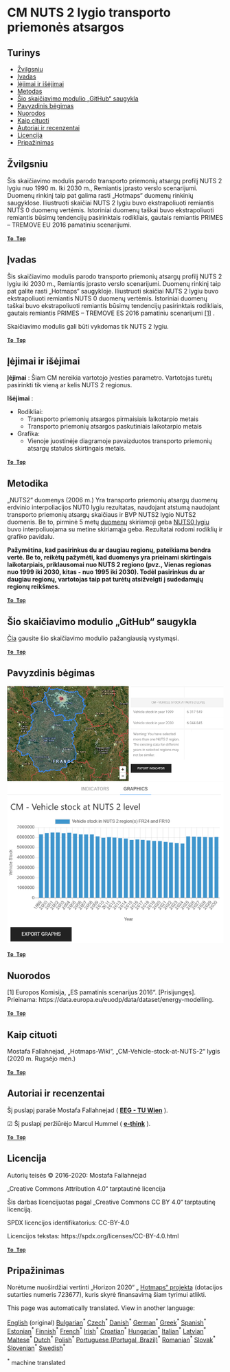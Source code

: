 <h1><a class="anchor" id="cm-vehicle-stock-at-nuts-2-level" href="#cm-vehicle-stock-at-nuts-2-level"><i class="fa fa-link"></i></a>CM NUTS 2 lygio transporto priemonės atsargos</h1><h2><a class="anchor" id="table-of-contents" href="#table-of-contents"><i class="fa fa-link"></i></a> Turinys</h2><ul><li> <a href="#in-a-glance">Žvilgsniu</a></li><li> <a href="#introduction">Įvadas</a></li><li> <a href="#inputs-and-outputs">Įėjimai ir išėjimai</a></li><li> <a href="#method">Metodas</a></li><li> <a href="#github-repository-of-this-calculation-module">Šio skaičiavimo modulio „GitHub“ saugykla</a></li><li> <a href="#sample-run">Pavyzdinis bėgimas</a></li><li> <a href="#references">Nuorodos</a></li><li> <a href="#how-to-cite">Kaip cituoti</a></li><li> <a href="#authors-and-reviewers">Autoriai ir recenzentai</a></li><li> <a href="#license">Licencija</a></li><li> <a href="#acknowledgement">Pripažinimas</a></li></ul><h2><a class="anchor" id="in-a-glance" href="#in-a-glance"><i class="fa fa-link"></i></a> Žvilgsniu</h2><p> Šis skaičiavimo modulis parodo transporto priemonių atsargų profilį NUTS 2 lygiu nuo 1990 m. Iki 2030 m., Remiantis įprasto verslo scenarijumi. Duomenų rinkinį taip pat galima rasti „Hotmaps“ duomenų rinkinių saugyklose. Iliustruoti skaičiai NUTS 2 lygiu buvo ekstrapoliuoti remiantis NUTS 0 duomenų vertėmis. Istoriniai duomenų taškai buvo ekstrapoliuoti remiantis būsimų tendencijų pasirinktais rodikliais, gautais remiantis PRIMES – TREMOVE EU 2016 pamatiniu scenarijumi.</p><p> <a href="#table-of-contents"><strong><code>To Top</code></strong></a></p><h2><a class="anchor" id="introduction" href="#introduction"><i class="fa fa-link"></i></a> Įvadas</h2><p> Šis skaičiavimo modulis parodo transporto priemonių atsargų profilį NUTS 2 lygiu iki 2030 m., Remiantis įprasto verslo scenarijumi. Duomenų rinkinį taip pat galite rasti „Hotmaps“ saugykloje. Iliustruoti skaičiai NUTS 2 lygiu buvo ekstrapoliuoti remiantis NUTS 0 duomenų vertėmis. Istoriniai duomenų taškai buvo ekstrapoliuoti remiantis būsimų tendencijų pasirinktais rodikliais, gautais remiantis PRIMES – TREMOVE ES 2016 pamatiniu scenarijumi <a href="#references">[1]</a> .</p><p> Skaičiavimo modulis gali būti vykdomas tik NUTS 2 lygiu.</p><p> <a href="#table-of-contents"><strong><code>To Top</code></strong></a></p><h2><a class="anchor" id="inputs-and-outputs" href="#inputs-and-outputs"><i class="fa fa-link"></i></a> Įėjimai ir išėjimai</h2><p> <strong>Įėjimai</strong> : Šiam CM nereikia vartotojo įvesties parametro. Vartotojas turėtų pasirinkti tik vieną ar kelis NUTS 2 regionus.</p><p> <strong>Išėjimai</strong> :</p><ul><li> Rodikliai:<ul><li> Transporto priemonių atsargos pirmaisiais laikotarpio metais</li><li> Transporto priemonių atsargos paskutiniais laikotarpio metais</li></ul></li><li> Grafika:<ul><li> Vienoje juostinėje diagramoje pavaizduotos transporto priemonių atsargų statulos skirtingais metais.</li></ul></li></ul><p> <a href="#table-of-contents"><strong><code>To Top</code></strong></a></p><h2><a class="anchor" id="methodology" href="#methodology"><i class="fa fa-link"></i></a> Metodika</h2><p> „NUTS2“ duomenys (2006 m.) Yra transporto priemonių atsargų duomenų erdvinio interpoliacijos NUT0 lygiu rezultatas, naudojant atstumą naudojant transporto priemonių atsargų skaičiaus ir BVP NUTS2 lygio NUTS2 duomenis. Be to, pirminė 5 metų <a href="https://gitlab.com/hotmaps/transport/nuts0">duomenų</a> skiriamoji geba <a href="https://gitlab.com/hotmaps/transport/nuts0">NUTS0 lygiu</a> buvo interpoliuojama su metine skiriamąja geba. Rezultatai rodomi rodiklių ir grafiko pavidalu.</p><p> <strong>Pažymėtina, kad pasirinkus du ar daugiau regionų, pateikiama bendra vertė. Be to, reikėtų pažymėti, kad duomenys yra prieinami skirtingais laikotarpiais, priklausomai nuo NUTS 2 regiono (pvz., Vienas regionas nuo 1999 iki 2030, kitas - nuo 1995 iki 2030). Todėl pasirinkus du ar daugiau regionų, vartotojas taip pat turėtų atsižvelgti į sudedamųjų regionų reikšmes.</strong></p><p> <a href="#table-of-contents"><strong><code>To Top</code></strong></a></p><h2><a class="anchor" id="github-repository-of-this-calculation-module" href="#github-repository-of-this-calculation-module"><i class="fa fa-link"></i></a> Šio skaičiavimo modulio „GitHub“ saugykla</h2><p> <a href="https://github.com/HotMaps/vehicle_stock/tree/develop">Čia</a> gausite šio skaičiavimo modulio pažangiausią vystymąsi.</p><p> <a href="#table-of-contents"><strong><code>To Top</code></strong></a></p><h2><a class="anchor" id="sample-run" href="#sample-run"><i class="fa fa-link"></i></a> Pavyzdinis bėgimas</h2><img src="/en/CM-Vehicle-stock-at-NUTS-2-level/1.png"/><img src="/en/CM-Vehicle-stock-at-NUTS-2-level/2.png"/><p> <a href="#table-of-contents"><strong><code>To Top</code></strong></a></p><h2><a class="anchor" id="references" href="#references"><i class="fa fa-link"></i></a> Nuorodos</h2><p> [1] Europos Komisija, „ES pamatinis scenarijus 2016“. [Prisijungęs]. Prieinama: https://data.europa.eu/euodp/data/dataset/energy-modelling.</p><p> <a href="#table-of-contents"><strong><code>To Top</code></strong></a></p><h2><a class="anchor" id="how-to-cite" href="#how-to-cite"><i class="fa fa-link"></i></a> Kaip cituoti</h2><p> Mostafa Fallahnejad, „Hotmaps-Wiki“, „CM-Vehicle-stock-at-NUTS-2“ lygis (2020 m. Rugsėjo mėn.)</p><p> <a href="#table-of-contents"><strong><code>To Top</code></strong></a></p><h2><a class="anchor" id="authors-and-reviewers" href="#authors-and-reviewers"><i class="fa fa-link"></i></a> Autoriai ir recenzentai</h2><p> Šį puslapį parašė Mostafa Fallahnejad ( <strong><a href="https://eeg.tuwien.ac.at/">EEG - TU Wien</a></strong> ).</p><p> ☑ Šį puslapį peržiūrėjo Marcul Hummel ( <strong><a href="https://e-think.ac.at">e-think</a></strong> ).</p><p> <a href="#table-of-contents"><strong><code>To Top</code></strong></a></p><h2><a class="anchor" id="license" href="#license"><i class="fa fa-link"></i></a> Licencija</h2><p> Autorių teisės © 2016-2020: Mostafa Fallahnejad</p><p> „Creative Commons Attribution 4.0“ tarptautinė licencija</p><p> Šis darbas licencijuotas pagal „Creative Commons CC BY 4.0“ tarptautinę licenciją.</p><p> SPDX licencijos identifikatorius: CC-BY-4.0</p><p> Licencijos tekstas: https://spdx.org/licenses/CC-BY-4.0.html</p><p> <a href="#table-of-contents"><strong><code>To Top</code></strong></a></p><h2><a class="anchor" id="acknowledgement" href="#acknowledgement"><i class="fa fa-link"></i></a> Pripažinimas</h2><p> Norėtume nuoširdžiai vertinti „Horizon 2020“ „ <a href="https://www.hotmaps-project.eu">Hotmaps“ projektą</a> (dotacijos sutarties numeris 723677), kuris skyrė finansavimą šiam tyrimui atlikti.</p>
<!--- THIS IS A SUPER UNIQUE IDENTIFIER -->

This page was automatically translated. View in another language:

[English](../en/CM-Vehicle-stock-at-NUTS-2-level) (original) [Bulgarian](../bg/CM-Vehicle-stock-at-NUTS-2-level)<sup>\*</sup> [Czech](../cs/CM-Vehicle-stock-at-NUTS-2-level)<sup>\*</sup> [Danish](../da/CM-Vehicle-stock-at-NUTS-2-level)<sup>\*</sup> [German](../de/CM-Vehicle-stock-at-NUTS-2-level)<sup>\*</sup> [Greek](../el/CM-Vehicle-stock-at-NUTS-2-level)<sup>\*</sup> [Spanish](../es/CM-Vehicle-stock-at-NUTS-2-level)<sup>\*</sup> [Estonian](../et/CM-Vehicle-stock-at-NUTS-2-level)<sup>\*</sup> [Finnish](../fi/CM-Vehicle-stock-at-NUTS-2-level)<sup>\*</sup> [French](../fr/CM-Vehicle-stock-at-NUTS-2-level)<sup>\*</sup> [Irish](../ga/CM-Vehicle-stock-at-NUTS-2-level)<sup>\*</sup> [Croatian](../hr/CM-Vehicle-stock-at-NUTS-2-level)<sup>\*</sup> [Hungarian](../hu/CM-Vehicle-stock-at-NUTS-2-level)<sup>\*</sup> [Italian](../it/CM-Vehicle-stock-at-NUTS-2-level)<sup>\*</sup>  [Latvian](../lv/CM-Vehicle-stock-at-NUTS-2-level)<sup>\*</sup> [Maltese](../mt/CM-Vehicle-stock-at-NUTS-2-level)<sup>\*</sup> [Dutch](../nl/CM-Vehicle-stock-at-NUTS-2-level)<sup>\*</sup> [Polish](../pl/CM-Vehicle-stock-at-NUTS-2-level)<sup>\*</sup> [Portuguese (Portugal, Brazil)](../pt/CM-Vehicle-stock-at-NUTS-2-level)<sup>\*</sup> [Romanian](../ro/CM-Vehicle-stock-at-NUTS-2-level)<sup>\*</sup> [Slovak](../sk/CM-Vehicle-stock-at-NUTS-2-level)<sup>\*</sup> [Slovenian](../sl/CM-Vehicle-stock-at-NUTS-2-level)<sup>\*</sup> [Swedish](../sv/CM-Vehicle-stock-at-NUTS-2-level)<sup>\*</sup> 

<sup>\*</sup> machine translated
